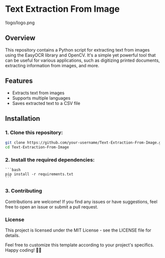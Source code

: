 # Text Extraction From Image

!logo/logo.png

## Overview

This repository contains a Python script for extracting text from images using the EasyOCR library and OpenCV. It's a simple yet powerful tool that can be useful for various applications, such as digitizing printed documents, extracting information from images, and more.

## Features

- Extracts text from images
- Supports multiple languages
- Saves extracted text to a CSV file

## Installation

### 1. Clone this repository:
   ```bash
   git clone https://github.com/your-username/Text-Extraction-From-Image.git
   cd Text-Extraction-From-Image
   ```

### 2. Install the required dependencies:
    ```bash
    pip install -r requirements.txt
    ```

### 3. Contributing
Contributions are welcome! If you find any issues or have suggestions, feel free to open an issue or submit a pull request.

### License
This project is licensed under the MIT License - see the LICENSE file for details.

Feel free to customize this template according to your project's specifics. Happy coding! 🚀📝